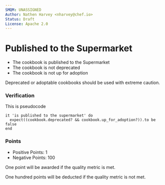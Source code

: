 ```yaml
---
SMQM: UNASSIGNED
Author: Nathen Harvey <nharvey@chef.io>
Status: Draft
License: Apache 2.0
---
```


# Published to the Supermarket

* The cookbook is published to the Supermarket
* The cookbook is not deprecated
* The cookbook is not up for adoption

Deprecated or adoptable cookbooks should be used with extreme caution.

### Verification

This is pseudocode

    it 'is published to the supermarket' do
      expect((cookbook.deprecated? && cookbook.up_for_adoption?)).to be false
    end

### Points

* Positive Points:  1
* Negative Points: 100

One point will be awarded if the quality metric is met.

One hundred points will be deducted if the quality metric is not met.
